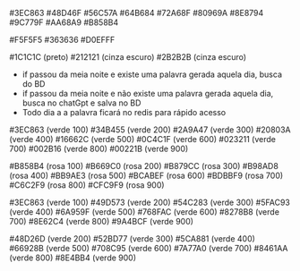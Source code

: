 #3EC863
#48D46F
#56C57A
#64B684
#72A68F
#80969A
#8E8794
#9C779F
#AA68A9
#B858B4

#F5F5F5
#363636
#D0EFFF

#1C1C1C (preto)
#212121 (cinza escuro)
#2B2B2B (cinza escuro)

- if passou da meia noite e existe uma palavra gerada aquela dia, busca do BD
- if passou da meia noite e não existe uma palavra gerada aquela dia, busca no chatGpt e salva no BD
- Todo dia a a palavra ficará no redis para rápido acesso

#3EC863 (verde 100)
#34B455 (verde 200)
#2A9A47 (verde 300)
#20803A (verde 400)
#16662C (verde 500)
#0C4C1F (verde 600)
#023211 (verde 700)
#002B16 (verde 800)
#00221B (verde 900)

#B858B4 (rosa 100)
#B669C0 (rosa 200)
#B879CC (rosa 300)
#B98AD8 (rosa 400)
#BB9AE3 (rosa 500)
#BCABEF (rosa 600)
#BDBBF9 (rosa 700)
#C6C2F9 (rosa 800)
#CFC9F9 (rosa 900)

#3EC863 (verde 100)
#49D573 (verde 200)
#54C283 (verde 300)
#5FAC93 (verde 400)
#6A959F (verde 500)
#768FAC (verde 600)
#8278B8 (verde 700)
#8E62C4 (verde 800)
#9A4BCF (verde 900)

#48D26D (verde 200)
#52BD77 (verde 300)
#5CA881 (verde 400)
#66928B (verde 500)
#708C95 (verde 600)
#7A77A0 (verde 700)
#8461AA (verde 800)
#8E4BB4 (verde 900)
